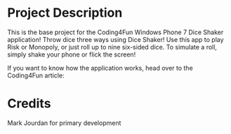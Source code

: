 # Project Description

This is the base project for the Coding4Fun Windows Phone 7 Dice Shaker application!  Throw dice three ways using Dice Shaker! Use this app to play Risk or Monopoly, or just roll up to nine six-sided dice.  To simulate a roll, simply shake your phone or flick the screen!

If you want to know how the application works, head over to the Coding4Fun article: 

# Credits

Mark Jourdan for primary development
